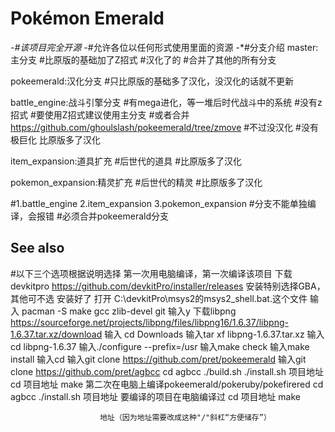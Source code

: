 # Pokémon Emerald

-*#该项目完全开源
-*#允许各位以任何形式使用里面的资源
-*#分支介绍
 master:主分支
   #比原版的基础加了Z招式
       #汉化了的
   #合并了其他的所有分支

pokeemerald:汉化分支
   #只比原版的基础多了汉化，没汉化的话就不更新

battle_engine:战斗引擎分支
   #有mega进化，等一堆后时代战斗中的系统
   #没有z招式
	   #要使用Z招式建议使用主分支
	   #或者合并 https://github.com/ghoulslash/pokeemerald/tree/zmove 
	      #不过没汉化
   #没有极巨化
   比原版多了汉化

item_expansion:道具扩充
   #后世代的道具
   #比原版多了汉化

pokemon_expansion:精灵扩充
   #后世代的精灵
   #比原版多了汉化

#1.battle_engine
 2.item_expansion
 3.pokemon_expansion
 #分支不能单独编译，会报错
 #必须合并pokeemerald分支


## See also

#以下三个选项根据说明选择
						第一次用电脑编译，第一次编译该项目
下载devkitpro https://github.com/devkitPro/installer/releases
安装特别选择GBA，其他可不选
安装好了
打开 C:\devkitPro\msys2的msys2_shell.bat.这个文件
输入 pacman -S make gcc zlib-devel git
输入y
下载libpng https://sourceforge.net/projects/libpng/files/libpng16/1.6.37/libpng-1.6.37.tar.xz/download
输入 cd Downloads
输入tar xf libpng-1.6.37.tar.xz
输入cd libpng-1.6.37
输入./configure --prefix=/usr
输入make check
输入make install
输入cd
输入git clone https://github.com/pret/pokeemerald
输入git clone https://github.com/pret/agbcc
cd agbcc
./build.sh
./install.sh 项目地址
cd 项目地址
make
						第二次在电脑上编译pokeemerald/pokeruby/pokefirered
cd agbcc
./install.sh 项目地址
						要编译的项目在电脑编译过
cd 项目地址
make

						地址（因为地址需要改成这种"/"斜杠“方便储存”）
